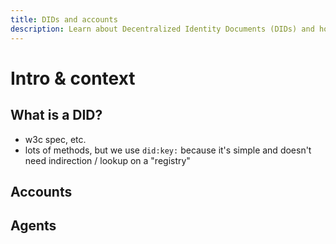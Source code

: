 ```yaml
---
title: DIDs and accounts
description: Learn about Decentralized Identity Documents (DIDs) and how they relate to web3.storage accounts.
---
```


# Intro & context

## What is a DID?

- w3c spec, etc.
- lots of methods, but we use `did:key:` because it's simple and doesn't need indirection / lookup on a "registry"

## Accounts

## Agents
